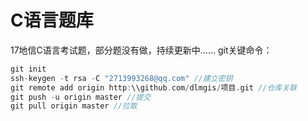 # C语言题库
17地信C语言考试题，部分题没有做，持续更新中……
git关键命令：
``` c
git init
ssh-keygen -t rsa -C "2713993268@qq.com" //建立密钥
git remote add origin http:\\github.com/dlmgis/项目.git //仓库关联
git push -u origin master //提交
git pull origin master //拉取
```